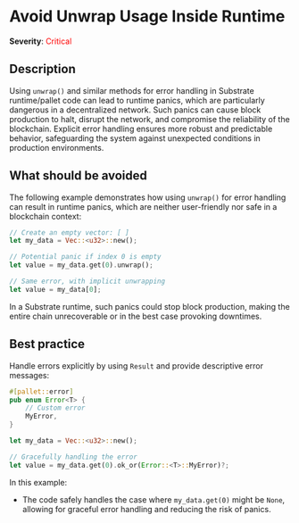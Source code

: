 # Avoid Unwrap Usage Inside Runtime

**Severity**: <span style="color:red;">Critical</span>

## Description

Using `unwrap()` and similar methods for error handling in Substrate runtime/pallet code can lead to runtime panics, which are particularly dangerous in a decentralized network. Such panics can cause block production to halt, disrupt the network, and compromise the reliability of the blockchain. Explicit error handling ensures more robust and predictable behavior, safeguarding the system against unexpected conditions in production environments.

## What should be avoided

The following example demonstrates how using `unwrap()` for error handling can result in runtime panics, which are neither user-friendly nor safe in a blockchain context:

```rust
// Create an empty vector: [ ]
let my_data = Vec::<u32>::new();

// Potential panic if index 0 is empty
let value = my_data.get(0).unwrap();

// Same error, with implicit unwrapping
let value = my_data[0];
```

In a Substrate runtime, such panics could stop block production, making the entire chain unrecoverable or in the best case provoking downtimes.

## Best practice

Handle errors explicitly by using `Result` and provide descriptive error messages:

```rust
#[pallet::error]
pub enum Error<T> {
	// Custom error
	MyError,
}

let my_data = Vec::<u32>::new();

// Gracefully handling the error
let value = my_data.get(0).ok_or(Error::<T>::MyError)?;
```

In this example:

- The code safely handles the case where `my_data.get(0)` might be `None`, allowing for graceful error handling and reducing the risk of panics.
